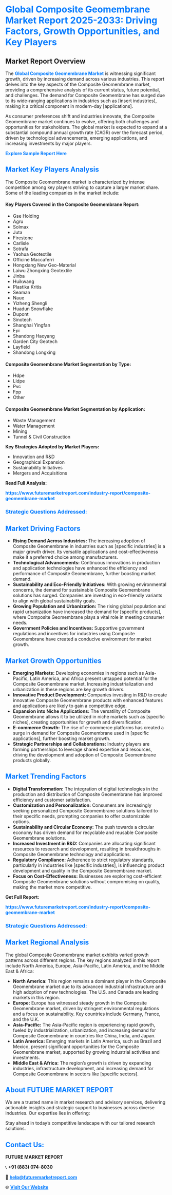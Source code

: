 <h1 style="color: #007BFF;">Global Composite Geomembrane Market Report 2025-2033: Driving Factors, Growth Opportunities, and Key Players</h1>

<section id="overview">
<h2>Market Report Overview</h2>
<p>The <a href="https://www.futuremarketreport.com/industry-report/composite-geomembrane-market" style="color: #007BFF; text-decoration: none;"><strong>Global Composite Geomembrane Market</strong></a> is witnessing significant growth, driven by increasing demand across various industries. This report delves into the key aspects of the Composite Geomembrane market, providing a comprehensive analysis of its current status, future potential, and challenges. The demand for Composite Geomembrane has surged due to its wide-ranging applications in industries such as [insert industries], making it a critical component in modern-day [applications].</p>
<p>As consumer preferences shift and industries innovate, the Composite Geomembrane market continues to evolve, offering both challenges and opportunities for stakeholders. The global market is expected to expand at a substantial compound annual growth rate (CAGR) over the forecast period, driven by technological advancements, emerging applications, and increasing investments by major players.</p>
</section>

<section id="overview">
<p><a href="https://www.futuremarketreport.com/request-sample/reportId=30863" style="color: #007BFF; text-decoration: none;"><strong>Explore Sample Report Here</strong></a></p>
</section>

<section id="key-players">
<h2 style="color: #007BFF;">Market Key Players Analysis</h2>
<p>The Composite Geomembrane market is characterized by intense competition among key players striving to capture a larger market share. Some of the leading companies in the market include:</p>
<h4>Key Players Covered in the Composite Geomembrane Report:</h4>
<ul><li>Gse Holding</li><li>Agru</li><li>Solmax</li><li>Juta</li><li>Firestone</li><li>Carlisle</li><li>Sotrafa</li><li>Yaohua Geotextile</li><li>Officine Maccaferri</li><li>Hongxiang New Geo-Material</li><li>Laiwu Zhongxing Geotextile</li><li>Jinba</li><li>Huikwang</li><li>Plastika Kritis</li><li>Seaman</li><li>Naue</li><li>Yizheng Shengli</li><li>Huadun Snowflake</li><li>Dupont</li><li>Sinotech</li><li>Shanghai Yingfan</li><li>Epi</li><li>Shandong Haoyang</li><li>Garden City Geotech</li><li>Layfield</li><li>Shandong Longxing</li></ul>
<h4>Composite Geomembrane Market Segmentation by Type:</h4>
<ul><li>Hdpe</li><li>Lldpe</li><li>Pvc</li><li>Fpp</li><li>Other</li></ul>

<h4>Composite Geomembrane Market Segmentation by Application:</h4>
<ul><li>Waste Management</li><li>Water Management</li><li>Mining</li><li>Tunnel &amp; Civil Construction</li></ul>
<p><strong>Key Strategies Adopted by Market Players:</strong></p>
<ul>
<li>Innovation and R&D</li>
<li>Geographical Expansion</li>
<li>Sustainability Initiatives</li>
<li>Mergers and Acquisitions</li>
</ul>
</section>

<section>
<p><strong>Read Full Analysis: </strong></p><a href="https://www.futuremarketreport.com/industry-report/composite-geomembrane-market" style="color: #007BFF; text-decoration: none;"><strong>https://www.futuremarketreport.com/industry-report/composite-geomembrane-market</strong></a>
<h3 style="color: #007BFF;">Strategic Questions Addressed:</h3>
</section>

<section id="driving-factors">
<h2 style="color: #007BFF;">Market Driving Factors</h2>
<ul>
<li><strong>Rising Demand Across Industries:</strong> The increasing adoption of Composite Geomembrane in industries such as [specific industries] is a major growth driver. Its versatile applications and cost-effectiveness make it a preferred choice among manufacturers.</li>
<li><strong>Technological Advancements:</strong> Continuous innovations in production and application technologies have enhanced the efficiency and performance of Composite Geomembrane, further boosting market demand.</li>
<li><strong>Sustainability and Eco-Friendly Initiatives:</strong> With growing environmental concerns, the demand for sustainable Composite Geomembrane solutions has surged. Companies are investing in eco-friendly variants to align with global sustainability goals.</li>
<li><strong>Growing Population and Urbanization:</strong> The rising global population and rapid urbanization have increased the demand for [specific products], where Composite Geomembrane plays a vital role in meeting consumer needs.</li>
<li><strong>Government Policies and Incentives:</strong> Supportive government regulations and incentives for industries using Composite Geomembrane have created a conducive environment for market growth.</li>
</ul>
</section>

<section id="growth-opportunities">
<h2 style="color: #007BFF;">Market Growth Opportunities</h2>
<ul>
<li><strong>Emerging Markets:</strong> Developing economies in regions such as Asia-Pacific, Latin America, and Africa present untapped potential for the Composite Geomembrane market. Increasing industrialization and urbanization in these regions are key growth drivers.</li>
<li><strong>Innovative Product Development:</strong> Companies investing in R&D to create innovative Composite Geomembrane products with enhanced features and applications are likely to gain a competitive edge.</li>
<li><strong>Expansion into Niche Applications:</strong> The versatility of Composite Geomembrane allows it to be utilized in niche markets such as [specific niches], creating opportunities for growth and diversification.</li>
<li><strong>E-commerce Growth:</strong> The rise of e-commerce platforms has created a surge in demand for Composite Geomembrane used in [specific applications], further boosting market growth.</li>
<li><strong>Strategic Partnerships and Collaborations:</strong> Industry players are forming partnerships to leverage shared expertise and resources, driving the development and adoption of Composite Geomembrane products globally.</li>
</ul>
</section>

<section id="trending-factors">
<h2 style="color: #007BFF;">Market Trending Factors</h2>
<ul>
<li><strong>Digital Transformation:</strong> The integration of digital technologies in the production and distribution of Composite Geomembrane has improved efficiency and customer satisfaction.</li>
<li><strong>Customization and Personalization:</strong> Consumers are increasingly seeking personalized Composite Geomembrane solutions tailored to their specific needs, prompting companies to offer customizable options.</li>
<li><strong>Sustainability and Circular Economy:</strong> The push towards a circular economy has driven demand for recyclable and reusable Composite Geomembrane solutions.</li>
<li><strong>Increased Investment in R&D:</strong> Companies are allocating significant resources to research and development, resulting in breakthroughs in Composite Geomembrane technology and applications.</li>
<li><strong>Regulatory Compliance:</strong> Adherence to strict regulatory standards, particularly in industries like [specific industries], is influencing product development and quality in the Composite Geomembrane market.</li>
<li><strong>Focus on Cost-Effectiveness:</strong> Businesses are exploring cost-efficient Composite Geomembrane solutions without compromising on quality, making the market more competitive.</li>
</ul>
</section>

<section>
<p><strong>Get Full Report: </strong></p><a href="https://www.futuremarketreport.com/industry-report/composite-geomembrane-market" style="color: #007BFF; text-decoration: none;"><strong>https://www.futuremarketreport.com/industry-report/composite-geomembrane-market</strong></a>
<h3 style="color: #007BFF;">Strategic Questions Addressed:</h3>
</section>


<section id="regional-analysis">
<h2 style="color: #007BFF;">Market Regional Analysis</h2>
<p>The global Composite Geomembrane market exhibits varied growth patterns across different regions. The key regions analyzed in this report include North America, Europe, Asia-Pacific, Latin America, and the Middle East & Africa:</p>
<ul>
<li><strong>North America:</strong> This region remains a dominant player in the Composite Geomembrane market due to its advanced industrial infrastructure and high adoption of new technologies. The U.S. and Canada are leading markets in this region.</li>
<li><strong>Europe:</strong> Europe has witnessed steady growth in the Composite Geomembrane market, driven by stringent environmental regulations and a focus on sustainability. Key countries include Germany, France, and the U.K.</li>
<li><strong>Asia-Pacific:</strong> The Asia-Pacific region is experiencing rapid growth, fueled by industrialization, urbanization, and increasing demand for Composite Geomembrane in countries like China, India, and Japan.</li>
<li><strong>Latin America:</strong> Emerging markets in Latin America, such as Brazil and Mexico, present significant opportunities for the Composite Geomembrane market, supported by growing industrial activities and investments.</li>
<li><strong>Middle East & Africa:</strong> The region’s growth is driven by expanding industries, infrastructure development, and increasing demand for Composite Geomembrane in sectors like [specific sectors].</li>
</ul>
</section>

<footer>
<h2 style="color: #007BFF;">About FUTURE MARKET REPORT</h2>
<p>We are a trusted name in market research and advisory services, delivering actionable insights and strategic support to businesses across diverse industries. Our expertise lies in offering:</p>

<p>Stay ahead in today’s competitive landscape with our tailored research solutions.</p>

<h2 style="color: #007BFF;">Contact Us:</h2>
<p><strong>FUTURE MARKET REPORT</strong></p>
<p>📞 <strong>+91 (883) 074-8030</strong></p>
<p>📧 <strong><a href="mailto:help@futuremarketreport.com" style="color: #007BFF;">help@futuremarketreport.com</a></strong></p>
<p>🌐 <strong><a href="https://www.futuremarketreport.com/" style="color: #007BFF;">Visit Our Website</a></strong></p>
</footer>